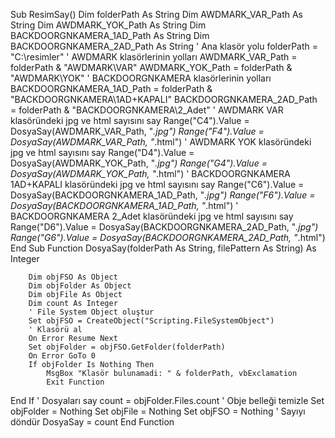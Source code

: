 Sub ResimSay()
   Dim folderPath As String
   Dim AWDMARK_VAR_Path As String
   Dim AWDMARK_YOK_Path As String
   Dim BACKDOORGNKAMERA_1AD_Path As String
   Dim BACKDOORGNKAMERA_2AD_Path As String
   ' Ana klasör yolu
   folderPath = "C:\resimler\"
   ' AWDMARK klasörlerinin yolları
   AWDMARK_VAR_Path = folderPath & "AWDMARK\VAR\"
   AWDMARK_YOK_Path = folderPath & "AWDMARK\YOK\"
   ' BACKDOORGNKAMERA klasörlerinin yolları
   BACKDOORGNKAMERA_1AD_Path = folderPath & "BACKDOORGNKAMERA\1AD+KAPALI\"
   BACKDOORGNKAMERA_2AD_Path = folderPath & "BACKDOORGNKAMERA\2_Adet\"
   ' AWDMARK VAR klasöründeki jpg ve html sayısını say
   Range("C4").Value = DosyaSay(AWDMARK_VAR_Path, "*.jpg")
   Range("F4").Value = DosyaSay(AWDMARK_VAR_Path, "*.html")
   ' AWDMARK YOK klasöründeki jpg ve html sayısını say
   Range("D4").Value = DosyaSay(AWDMARK_YOK_Path, "*.jpg")
   Range("G4").Value = DosyaSay(AWDMARK_YOK_Path, "*.html")
   ' BACKDOORGNKAMERA 1AD+KAPALI klasöründeki jpg ve html sayısını say
   Range("C6").Value = DosyaSay(BACKDOORGNKAMERA_1AD_Path, "*.jpg")
   Range("F6").Value = DosyaSay(BACKDOORGNKAMERA_1AD_Path, "*.html")
   ' BACKDOORGNKAMERA 2_Adet klasöründeki jpg ve html sayısını say
   Range("D6").Value = DosyaSay(BACKDOORGNKAMERA_2AD_Path, "*.jpg")
   Range("G6").Value = DosyaSay(BACKDOORGNKAMERA_2AD_Path, "*.html")
End Sub
Function DosyaSay(folderPath As String, filePattern As String) As Integer
   
        Dim objFSO As Object
        Dim objFolder As Object
        Dim objFile As Object
        Dim count As Integer
        ' File System Object oluştur
        Set objFSO = CreateObject("Scripting.FileSystemObject")
        ' Klasörü al
        On Error Resume Next
        Set objFolder = objFSO.GetFolder(folderPath)
        On Error GoTo 0
        If objFolder Is Nothing Then
            MsgBox "Klasör bulunamadi: " & folderPath, vbExclamation
            Exit Function
   End If
   ' Dosyaları say
   count = objFolder.Files.count
   ' Obje belleği temizle
   Set objFolder = Nothing
   Set objFile = Nothing
   Set objFSO = Nothing
   ' Sayıyı döndür
   DosyaSay = count
End Function


